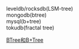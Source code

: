 leveldb/rocksdb(LSM-tree)  
mongodb(btree)  
mysql(b+tree)  
tokudb(fractal tree)  


[BTree和B+Tree](https://www.jianshu.com/p/ac12d2c83708)  